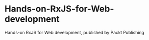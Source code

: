 # Hands-on-RxJS-for-Web-development
Hands-on RxJS for Web development, published by Packt Publishing
